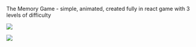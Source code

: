 The Memory Game - simple, animated, created fully in react game with 3 levels of difficulty

![](images/screen/screen1.png)

![](images/screen/screen2.png)
